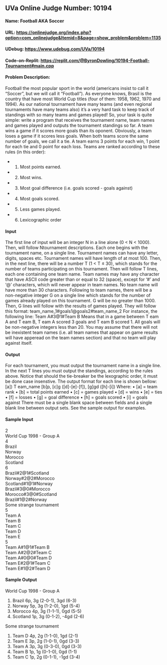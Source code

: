 ## UVa Online Judge Number: 10194
#### Name: Football AKA Soccer
#### URL: https://onlinejudge.org/index.php?option=com_onlinejudge&Itemid=8&page=show_problem&problem=1135
#### UDebug: https://www.udebug.com/UVa/10194
#### Code-on-Replit: https://replit.com/@ByronDowling/10194-Football-Tournament#main.cpp

#### Problem Description:
Football the most popular sport in the world (americans insist to call it “Soccer”, but we will call it “Football”). As everyone knows, Brasil is the country that have most World Cup titles (four of them: 1958, 1962, 1970 and 1994). As our national tournament have many teams (and even regional tournaments have many teams also) it’s a very hard task to keep track of standings with so many teams and games played! So, your task is quite simple: write a program that receives the tournament name, team names and games played and outputs the tournament standings so far. A team wins a game if it scores more goals than its oponent. Obviously, a team loses a game if it scores less goals. When both teams score the same number of goals, we call it a tie. A team earns 3 points for each win, 1 point for each tie and 0 point for each loss. Teams are ranked according to these rules (in this order):
- 1. Most points earned.
- 2. Most wins.
- 3. Most goal difference (i.e. goals scored - goals against)
- 4. Most goals scored.
- 5. Less games played.
- 6. Lexicographic order

#### Input
The first line of input will be an integer N in a line alone (0 < N < 1000). Then, will follow Ntournament descriptions. Each one begins with the tournament name, on a single line. Tournament names can have any letter, digits, spaces etc. Tournament names will have length of at most 100. Then, in the next line, there will be a number T (1 < T ≤ 30), which stands for the number of teams participating on this tournament. Then will follow T lines, each one containing one team name. Team names may have any character that have ASCII code greater than or equal to 32 (space), except for ‘#’ and ‘@’ characters, which will never appear in team names. No team name will have more than 30 characters. Following to team names, there will be a non-negative integer G on a single line which stands for the number of games already played on this tournament. G will be no greater than 1000. Then, G lines will follow with the results of games played. They will follow this format: team_name_1#goals1@goals2#team_name_2 For instance, the following line: Team A#3@1#Team B Means that in a game between T eam A and T eam B, T eam A scored 3 goals and T eam B scored 1. All goals will be non-negative integers less than 20. You may assume that there will not be inexistent team names (i.e. all team names that appear on game results will have apperead on the team names section) and that no team will play against itself.

#### Output
For each tournament, you must output the tournament name in a single line. In the next T lines you must output the standings, according to the rules above. Notice that should the tie-breaker be the lexographic order, it must be done case insenstive. The output format for each line is shown bellow: [a]) T eam_name [b]p, [c]g ([d]-[e]-[f]), [g]gd ([h]-[i])
Where:
• [a] = team rank
• [b] = total points earned
• [c] = games played
• [d] = wins
• [e] = ties
• [f] = losses
• [g] = goal difference
• [h] = goals scored
• [i] = goals against
There must be a single blank space between fields and a single blank line between output sets. See the sample output for examples.

#### Sample Input
2\
World Cup 1998 - Group A\
4\
Brazil\
Norway\
Morocco\
Scotland\
6\
Brazil#2@1#Scotland\
Norway#2@2#Morocco\
Scotland#1@1#Norway\
Brazil#3@0#Morocco\
Morocco#3@0#Scotland\
Brazil#1@2#Norway\
Some strange tournament\
5\
Team A\
Team B\
Team C\
Team D\
Team E\
5\
Team A#1@1#Team B\
Team A#2@2#Team C\
Team A#0@0#Team D\
Team E#2@1#Team C\
Team E#1@2#Team D


#### Sample Output
World Cup 1998 - Group A
1) Brazil 6p, 3g (2-0-1), 3gd (6-3)
2) Norway 5p, 3g (1-2-0), 1gd (5-4)
3) Morocco 4p, 3g (1-1-1), 0gd (5-5)
4) Scotland 1p, 3g (0-1-2), -4gd (2-6)

Some strange tournament
1) Team D 4p, 2g (1-1-0), 1gd (2-1)
2) Team E 3p, 2g (1-0-1), 0gd (3-3)
3) Team A 3p, 3g (0-3-0), 0gd (3-3)
4) Team B 1p, 1g (0-1-0), 0gd (1-1)
5) Team C 1p, 2g (0-1-1), -1gd (3-4)
